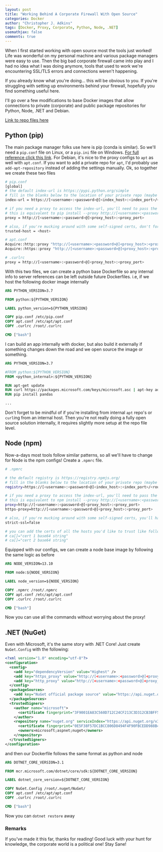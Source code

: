 ```yaml
---
layout: post
title: "Working Behind A Corporate Firewall With Open Source"
categories: Docker
author: "Christopher J. Adkins"
tags: [Docker, Proxy, Corporate, Python, Node, .NET]
usemathjax: false
comments: true
---
```


When I first started working with open source most the tools just worked! Life was wonderful on my personal machine and various package managers were easy to use. Then the big bad corporate firewall came into play and I had no idea what I was doing anymore, tools that used to work we're encountering SSL/TLS errors and connections weren't happening.

If you already know what you're doing... this will be obvious to you. If you're struggling with setting up environments behind your firewall, hopefully you find something useful here.

I'll go over a few modifications to base Docker images that allow connections to private (corporate) and public package repositories for Python, Node, .NET and Debian.

[Link to repo files here](https://github.com/Softyy/docker-images-with-proxies)

## Python (pip)

The main package manager folks use here is pip (conda is similar). So we'll need a `pip.conf` file on Linux, or a `pip.ini` file on Windows. [For full reference click this link](https://pip.pypa.io/en/stable/user_guide/#config-file). For Debian, it's nice to the proxy configs to `apt` as well with `apt.conf`. If you want to add a private repo for `apt`, I'd probably use `add-apt-repository` instead of adding the settings manually. Ok, so together we create these two files

```bash
# pip.conf
[global]
# the default index-url is https://pypi.python.org/simple
# fill in the blanks below to the location of your private repo (maybe you need to authenticate with it, [*] means optional)
index-url = https://[<username>:<password>@]<index_host>:<index_port>/<route_to_repo_index>

# if you need a proxy to access the index-url, you'll need to pass the proxy server details here
# this is equivalent to pip install --proxy http://[<username>:<password>@]<proxy_host>:<proxy_port> <package_name>
proxy = http://[<username>:<password>@]<proxy_host>:<proxy_port>

# also, if you're mucking around with some self-signed certs, don't forget to trust that host for good measure.
trusted-host = <host>
```

```bash
# apt.conf
Acquire::http::proxy "http://[<username>:<password>@]<proxy_host>:<proxy_port>"
Acquire::https::proxy "http://[<username>:<password>@]<proxy_host>:<proxy_port>"
```

```bash
# .curlrc
proxy = http://[<username>:<password>@]<proxy_host>:<proxy_port>
```

With this two files, we can create a python base Dockerfile so any internal info to server references can be left outside future Dockerfiles. i.e, if we host the following docker image internally

```Dockerfile
ARG PYTHON_VERSION=3.7

FROM python:${PYTHON_VERSION}

LABEL python_version=${PYTHON_VERSION}

COPY pip.conf /etc/pip.conf
COPY apt.conf /etc/apt/apt.conf
COPY .curlrc /root/.curlrc

CMD ["bash"]
```

I can build an app internally with docker, but also build it externally if something changes down the road and we open source the image or something.

```Dockerfile
ARG PYTHON_VERSION=3.7

#FROM python:${PYTHON_VERSION}
FROM <python_internal>:${PYTHON_VERSION}

RUN apt-get update
RUN curl https://packages.microsoft.com/keys/microsoft.asc | apt-key add -
RUN pip install pandas

...
```

Don't forget to be mindful of if you're installing from internal `apt` repo's or `curl`ing from an internal host. Then you're not really doing a fully open source solution internally, it requires slightly more setup at the repo file level.

## Node (npm)

Now-a-days most tools follow similar patterns, so all we'll have to change for Node is the npm configs! Create a `.npmrc` file.

```bash
# .npmrc

# the default registry is https://registry.npmjs.org/
# fill in the blanks below to the location of your private repo (maybe you need to authenticate with it, [*] means optional)
registry=https://[<username>:<password>@]<index_host>:<index_port>/<route_to_repo_index>

# if you need a proxy to access the index-url, you'll need to pass the proxy server details here
# this is equivalent to npm install --proxy http://[<username>:<password>@]<proxy_host>:<proxy_port> <package_name>
proxy=http://[<username>:<password>@]<proxy_host>:<proxy_port>
https-proxy=http://[<username>:<password>@]<proxy_host>:<proxy_port>

# also, if you're mucking around with some self-signed certs, you'll have to ignore them or...
strict-ssl=false

# you can add the certs of all the hosts you'd like to trust like follows
# ca[]="cert 1 base64 string"
# ca[]="cert 2 base64 string"
```

Equipped with our configs, we can create a node base image by following the same logic as before

```Dockerfile
ARG NODE_VERSION=13.10

FROM node:${NODE_VERSION}

LABEL node_version=${NODE_VERSION}

COPY .npmrc /root/.npmrc
COPY apt.conf /etc/apt/apt.conf
COPY .curlrc /root/.curlrc

CMD ["bash"]
```

Now you can use all the commands without worrying about the proxy!

## .NET (NuGet)

Even with Microsoft, it's the same story with .NET Core! Just create `NuGet.Config` with the following:

```XML
<?xml version="1.0" encoding="utf-8"?>
<configuration>
  <config>
    <add key="dependencyVersion" value="Highest" />
    <add key="https_proxy" value="http://[<username>:<password>@]<proxy_host>:<proxy_port>" />
    <add key="http_proxy" value="http://[<username>:<password>@]<proxy_host>:<proxy_port>" />
  </config>
  <packageSources>
    <add key="NuGet official package source" value="https://api.nuget.org/v3/index.json" />
  </packageSources>
  <trustedSigners>
    <author name="microsoft">
      <certificate fingerprint="3F9001EA83C560D712C24CF213C3D312CB3BFF51EE89435D3430BD06B5D0EECE" hashAlgorithm="SHA256" allowUntrustedRoot="false" />
    </author>
    <repository name="nuget.org" serviceIndex="https://api.nuget.org/v3/index.json">
      <certificate fingerprint="0E5F38F57DC1BCC806D8494F4F90FBCEDD988B46760709CBEEC6F4219AA6157D" hashAlgorithm="SHA256" allowUntrustedRoot="false" />
      <owners>microsoft;aspnet;nuget</owners>
    </repository>
  </trustedSigners>
</configuration>
```

and then our Dockerfile follows the same format as python and node

```Dockerfile
ARG DOTNET_CORE_VERSION=3.1

FROM mcr.microsoft.com/dotnet/core/sdk:${DOTNET_CORE_VERSION}

LABEL dotnet_core_version=${DOTNET_CORE_VERSION}

COPY NuGet.Config /root/.nuget/NuGet/
COPY apt.conf /etc/apt/apt.conf
COPY .curlrc /root/.curlrc

CMD ["bash"]
```

Now you can `dotnet restore` away

### Remarks

If you've made it this far, thanks for reading! Good luck with your hunt for knowledge, the corporate world is a political one! Stay Sane!
